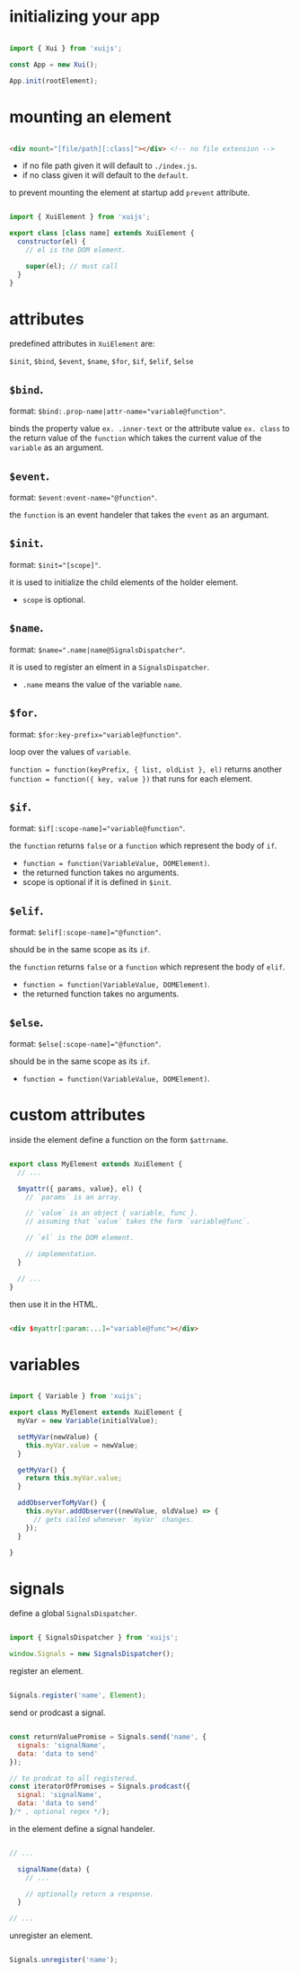 # initializing your app

```js

import { Xui } from 'xuijs';

const App = new Xui();

App.init(rootElement);

```

# mounting an element

```html

<div mount="[file/path][:class]"></div> <!-- no file extension -->

```

- if no file path given it will default to `./index.js`.
- if no class given it will default to the `default`.

to prevent mounting the element at startup add `prevent` attribute.

```js

import { XuiElement } from 'xuijs';

export class [class name] extends XuiElement {
  constructor(el) {
    // el is the DOM element.

    super(el); // must call
  }
}

```

# attributes

predefined attributes in `XuiElement` are:

`$init`, `$bind`, `$event`, `$name`, `$for`, `$if`, `$elif`, `$else`

## `$bind`.

format: `$bind:.prop-name|attr-name="variable@function"`.

binds the property value `ex. .inner-text` or the attribute value `ex. class` to the return value of the `function` which takes the current value of the `variable` as an argument.

## `$event`.

format: `$event:event-name="@function"`.

the `function` is an event handeler that takes the `event` as an argumant.

## `$init`.

format: `$init="[scope]"`.

it is used to initialize the child elements of the holder element.

- `scope` is optional.

## `$name`.

format: `$name=".name|name@SignalsDispatcher"`.

it is used to register an elment in a `SignalsDispatcher`.

- `.name` means the value of the variable `name`.

## `$for`.

format: `$for:key-prefix="variable@function"`.

loop over the values of `variable`.

`function = function(keyPrefix, { list, oldList }, el)` returns another `function = function({ key, value })` that runs for each element.

## `$if`.

format: `$if[:scope-name]="variable@function"`.

the `function` returns `false` or a `function` which represent the body of `if`.

- `function = function(VariableValue, DOMElement)`.
- the returned function takes no arguments.
- scope is optional if it is defined in `$init`.

## `$elif`.

format: `$elif[:scope-name]="@function"`.

should be in the same scope as its `if`.

the `function` returns `false` or a `function` which represent the body of `elif`.

- `function = function(VariableValue, DOMElement)`.
- the returned function takes no arguments.

## `$else`.

format: `$else[:scope-name]="@function"`.

should be in the same scope as its `if`.

- `function = function(VariableValue, DOMElement)`.

# custom attributes

inside the element define a function on the form `$attrname`.

```js

export class MyElement extends XuiElement {
  // ...

  $myattr({ params, value}, el) {
    // `params` is an array.

    // `value` is an object { variable, func }.
    // assuming that `value` takes the form `variable@func`.

    // `el` is the DOM element.

    // implementation.
  }

  // ...
}

```

then use it in the HTML.

```html

<div $myattr[:param:...]="variable@func"></div>

```

# variables

```js

import { Variable } from 'xuijs';

export class MyElement extends XuiElement {
  myVar = new Variable(initialValue);

  setMyVar(newValue) {
    this.myVar.value = newValue;
  }

  getMyVar() {
    return this.myVar.value;
  }

  addObserverToMyVar() {
    this.myVar.addObserver((newValue, oldValue) => {
      // gets called whenever `myVar` changes.
    });
  }

}

```

# signals

define a global `SignalsDispatcher`.

```js

import { SignalsDispatcher } from 'xuijs';

window.Signals = new SignalsDispatcher();

```

register an element.

```js

Signals.register('name', Element);

```

send or prodcast a signal.

```js

const returnValuePromise = Signals.send('name', {
  signals: 'signalName',
  data: 'data to send'
});

// to prodcat to all registered.
const iteratorOfPromises = Signals.prodcast({
  signal: 'signalName',
  data: 'data to send'
}/* , optional regex */);

```

in the element define a signal handeler.

```js

// ...

  signalName(data) {
    // ...

    // optionally return a response.
  }

// ...

```

unregister an element.

```js

Signals.unregister('name');

```
